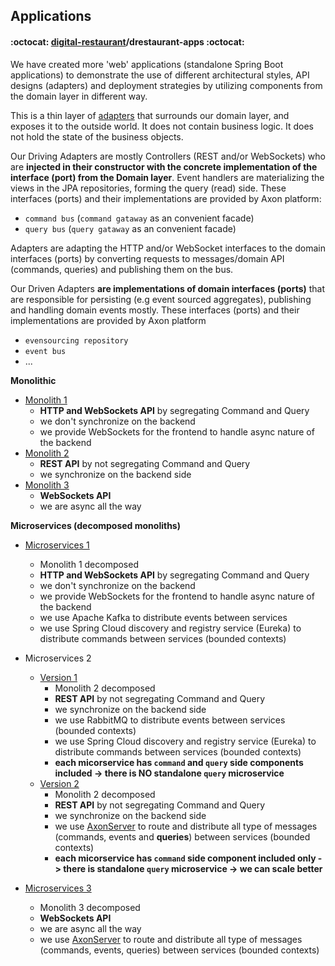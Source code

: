 ## Applications
#### :octocat: [digital-restaurant](https://github.com/idugalic/digital-restaurant)/drestaurant-apps :octocat:

We have created more 'web' applications (standalone Spring Boot applications) to demonstrate the use of different architectural styles, API designs (adapters) and deployment strategies by utilizing components from the domain layer in different way.

This is a thin layer of [adapters](https://herbertograca.com/2017/11/16/explicit-architecture-01-ddd-hexagonal-onion-clean-cqrs-how-i-put-it-all-together) that surrounds our domain layer, and exposes it to the outside world. It does not contain business logic. It does not hold the state of the business objects.

Our Driving Adapters are mostly Controllers (REST and/or WebSockets) who are **injected in their constructor with the concrete implementation of the interface (port) from the Domain layer**.
Event handlers are materializing the views in the JPA repositories, forming the query (read) side.
These interfaces (ports) and their implementations are provided by Axon platform:
 - `command bus` (`command gataway` as an convenient facade)
 - `query bus` (`query gataway` as an convenient facade)

Adapters are adapting the HTTP and/or WebSocket interfaces to the domain interfaces (ports) by converting requests to messages/domain API (commands, queries) and publishing them on the bus.


Our Driven Adapters **are implementations of domain interfaces (ports)** that are responsible for persisting (e.g event sourced aggregates), publishing and handling domain events mostly.
These interfaces (ports) and their implementations are provided by Axon platform
 - `evensourcing repository`
 - `event bus`
 - ...

**Monolithic**

 - [Monolith 1](https://github.com/idugalic/digital-restaurant/tree/master/drestaurant-apps/drestaurant-monolith)
    - **HTTP and WebSockets API** by segregating Command and Query
    - we don't synchronize on the backend
    - we provide WebSockets for the frontend to handle async nature of the backend
 - [Monolith 2](https://github.com/idugalic/digital-restaurant/tree/master/drestaurant-apps/drestaurant-monolith-rest)
    - **REST API** by not segregating Command and Query
    - we synchronize on the backend side
 - [Monolith 3](https://github.com/idugalic/digital-restaurant/tree/master/drestaurant-apps/drestaurant-monolith-websockets)
    - **WebSockets API**
    - we are async all the way

**Microservices (decomposed monoliths)**

 - [Microservices 1](https://github.com/idugalic/digital-restaurant/tree/master/drestaurant-apps/drestaurant-microservices)
    - Monolith 1 decomposed
    - **HTTP and WebSockets API** by segregating Command and Query
    - we don't synchronize on the backend
    - we provide WebSockets for the frontend to handle async nature of the backend
    - we use Apache Kafka to distribute events between services
    - we use Spring Cloud discovery and registry service (Eureka) to distribute commands between services (bounded contexts)
 - Microservices 2

    - [Version 1](https://github.com/idugalic/digital-restaurant/tree/master/drestaurant-apps/drestaurant-microservices-rest)
      - Monolith 2 decomposed
      - **REST API** by not segregating Command and Query
      - we synchronize on the backend side
      - we use RabbitMQ to distribute events between services (bounded contexts)
      - we use Spring Cloud discovery and registry service (Eureka) to distribute commands between services (bounded contexts)
      - **each micorservice has `command` and `query` side components included -> there is NO standalone `query` microservice**
    - [Version 2](https://github.com/idugalic/digital-restaurant/tree/master/drestaurant-apps/drestaurant-microservices-rest-2)
      - Monolith 2 decomposed
      - **REST API** by not segregating Command and Query
      - we synchronize on the backend side
      - we use [AxonServer](https://axoniq.io/product-overview/axon-server) to route and distribute all type of messages (commands, events and **queries**) between services (bounded contexts)
      - **each micorservice has `command` side component included only -> there is standalone `query` microservice -> we can scale better**
 - [Microservices 3](https://github.com/idugalic/digital-restaurant/tree/master/drestaurant-apps/drestaurant-microservices-websockets)
    - Monolith 3 decomposed
    - **WebSockets API**
    - we are async all the way
    - we use [AxonServer](https://axoniq.io/product-overview/axon-server) to route and distribute all type of messages (commands, events, queries) between services (bounded contexts)
